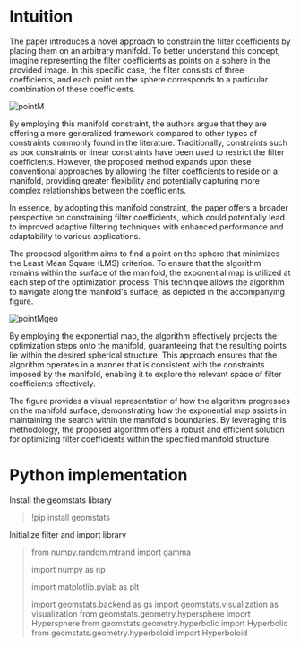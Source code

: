 
# Intuition

The paper introduces a novel approach to constrain the filter coefficients by placing them on an arbitrary manifold. To better understand this concept, imagine representing the filter coefficients as points on a sphere in the provided image. In this specific case, the filter consists of three coefficients, and each point on the sphere corresponds to a particular combination of these coefficients.

![pointM](https://github.com/SofiaBlnchrd/AdaptiveFiltering/assets/135394093/fc472fc2-0cdf-48d0-9e22-5ccf56672013)

By employing this manifold constraint, the authors argue that they are offering a more generalized framework compared to other types of constraints commonly found in the literature. Traditionally, constraints such as box constraints or linear constraints have been used to restrict the filter coefficients. However, the proposed method expands upon these conventional approaches by allowing the filter coefficients to reside on a manifold, providing greater flexibility and potentially capturing more complex relationships between the coefficients.

In essence, by adopting this manifold constraint, the paper offers a broader perspective on constraining filter coefficients, which could potentially lead to improved adaptive filtering techniques with enhanced performance and adaptability to various applications.

The proposed algorithm aims to find a point on the sphere that minimizes the Least Mean Square (LMS) criterion. To ensure that the algorithm remains within the surface of the manifold, the exponential map is utilized at each step of the optimization process. This technique allows the algorithm to navigate along the manifold's surface, as depicted in the accompanying figure.


![pointMgeo](https://github.com/SofiaBlnchrd/AdaptiveFiltering/assets/135394093/416e8d73-ebf1-4859-93b7-f1113d80dc18)

By employing the exponential map, the algorithm effectively projects the optimization steps onto the manifold, guaranteeing that the resulting points lie within the desired spherical structure. This approach ensures that the algorithm operates in a manner that is consistent with the constraints imposed by the manifold, enabling it to explore the relevant space of filter coefficients effectively.

The figure provides a visual representation of how the algorithm progresses on the manifold surface, demonstrating how the exponential map assists in maintaining the search within the manifold's boundaries. By leveraging this methodology, the proposed algorithm offers a robust and efficient solution for optimizing filter coefficients within the specified manifold structure.

# Python implementation

Install the geomstats library

> !pip install geomstats

Initialize filter and import library

> from numpy.random.mtrand import gamma
> 
> import numpy as np
> 
> import matplotlib.pylab as plt
> 
> import geomstats.backend as gs
> import geomstats.visualization as visualization
> from geomstats.geometry.hypersphere import Hypersphere
> from geomstats.geometry.hyperbolic import Hyperbolic
> from geomstats.geometry.hyperboloid import Hyperboloid

